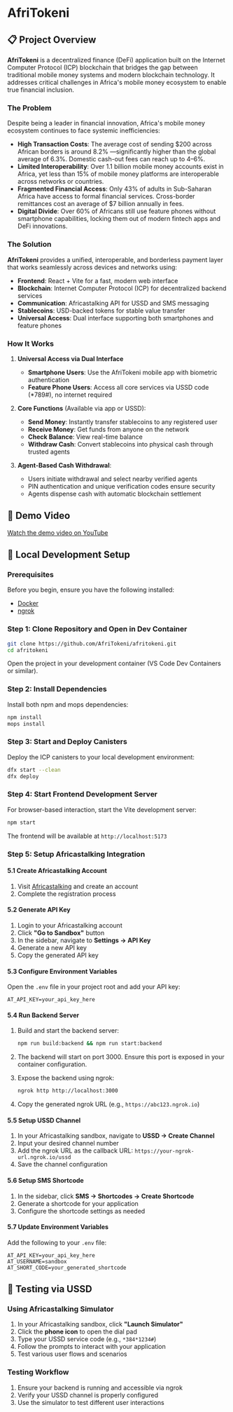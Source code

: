 # AfriTokeni

## 📋 Project Overview

**AfriTokeni** is a decentralized finance (DeFi) application built on the Internet Computer Protocol (ICP) blockchain that bridges the gap between traditional mobile money systems and modern blockchain technology. It addresses critical challenges in Africa's mobile money ecosystem to enable true financial inclusion.

### The Problem

Despite being a leader in financial innovation, Africa's mobile money ecosystem continues to face systemic inefficiencies:

- **High Transaction Costs**: The average cost of sending $200 across African borders is around 8.2% —significantly higher than the global average of 6.3%. Domestic cash-out fees can reach up to 4–6%.
- **Limited Interoperability**: Over 1.1 billion mobile money accounts exist in Africa, yet less than 15% of mobile money platforms are interoperable across networks or countries.
- **Fragmented Financial Access**: Only 43% of adults in Sub-Saharan Africa have access to formal financial services. Cross-border remittances cost an average of $7 billion annually in fees.
- **Digital Divide**: Over 60% of Africans still use feature phones without smartphone capabilities, locking them out of modern fintech apps and DeFi innovations.

### The Solution

**AfriTokeni** provides a unified, interoperable, and borderless payment layer that works seamlessly across devices and networks using:

- **Frontend**: React + Vite for a fast, modern web interface
- **Blockchain**: Internet Computer Protocol (ICP) for decentralized backend services
- **Communication**: Africastalking API for USSD and SMS messaging
- **Stablecoins**: USD-backed tokens for stable value transfer
- **Universal Access**: Dual interface supporting both smartphones and feature phones

### How It Works

1. **Universal Access via Dual Interface**
   - **Smartphone Users**: Use the AfriTokeni mobile app with biometric authentication
   - **Feature Phone Users**: Access all core services via USSD code (*789#), no internet required

2. **Core Functions** (Available via app or USSD):
   - **Send Money**: Instantly transfer stablecoins to any registered user
   - **Receive Money**: Get funds from anyone on the network
   - **Check Balance**: View real-time balance
   - **Withdraw Cash**: Convert stablecoins into physical cash through trusted agents

3. **Agent-Based Cash Withdrawal**:
   - Users initiate withdrawal and select nearby verified agents
   - PIN authentication and unique verification codes ensure security
   - Agents dispense cash with automatic blockchain settlement

## 🎥 Demo Video

[Watch the demo video on YouTube](https://www.youtube.com/watch?v=46GGEBX4JAA)

## 🚀 Local Development Setup

### Prerequisites

Before you begin, ensure you have the following installed:
- [Docker](https://www.docker.com/get-started)
- [ngrok](https://ngrok.com/download)

### Step 1: Clone Repository and Open in Dev Container

```bash
git clone https://github.com/AfriTokeni/afritokeni.git
cd afritokeni
```

Open the project in your development container (VS Code Dev Containers or similar).

### Step 2: Install Dependencies

Install both npm and mops dependencies:

```bash
npm install
mops install
```

### Step 3: Start and Deploy Canisters

Deploy the ICP canisters to your local development environment:

```bash
dfx start --clean
dfx deploy
```

### Step 4: Start Frontend Development Server

For browser-based interaction, start the Vite development server:

```bash
npm start
```

The frontend will be available at `http://localhost:5173`

### Step 5: Setup Africastalking Integration

#### 5.1 Create Africastalking Account

1. Visit [Africastalking](https://africastalking.com) and create an account
2. Complete the registration process

#### 5.2 Generate API Key

1. Login to your Africastalking account
2. Click **"Go to Sandbox"** button
3. In the sidebar, navigate to **Settings → API Key**
4. Generate a new API key
5. Copy the generated API key

#### 5.3 Configure Environment Variables

Open the `.env` file in your project root and add your API key:

```env
AT_API_KEY=your_api_key_here
```

#### 5.4 Run Backend Server

1. Build and start the backend server:
   ```bash
   npm run build:backend && npm run start:backend
   ```

2. The backend will start on port 3000. Ensure this port is exposed in your container configuration.

3. Expose the backend using ngrok:
   ```bash
   ngrok http http://localhost:3000
   ```

4. Copy the generated ngrok URL (e.g., `https://abc123.ngrok.io`)

#### 5.5 Setup USSD Channel

1. In your Africastalking sandbox, navigate to **USSD → Create Channel**
2. Input your desired channel number
3. Add the ngrok URL as the callback URL: `https://your-ngrok-url.ngrok.io/ussd`
4. Save the channel configuration

#### 5.6 Setup SMS Shortcode

1. In the sidebar, click **SMS → Shortcodes → Create Shortcode**
2. Generate a shortcode for your application
3. Configure the shortcode settings as needed

#### 5.7 Update Environment Variables

Add the following to your `.env` file:

```env
AT_API_KEY=your_api_key_here
AT_USERNAME=sandbox
AT_SHORT_CODE=your_generated_shortcode
```

## 📱 Testing via USSD

### Using Africastalking Simulator

1. In your Africastalking sandbox, click **"Launch Simulator"**
2. Click the **phone icon** to open the dial pad
3. Type your USSD service code (e.g., `*384*1234#`)
4. Follow the prompts to interact with your application
5. Test various user flows and scenarios

### Testing Workflow

1. Ensure your backend is running and accessible via ngrok
2. Verify your USSD channel is properly configured
3. Use the simulator to test different user interactions

